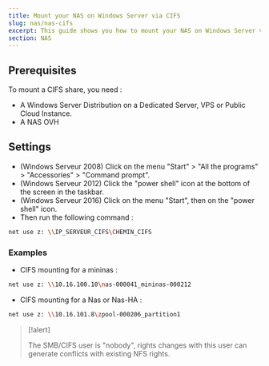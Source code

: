 ```yaml
---
title: Mount your NAS on Windows Server via CIFS
slug: nas/nas-cifs
excerpt: This guide shows you how to mount your NAS on Windows Server via CIFS.
section: NAS
---
```



## Prerequisites
To mount a CIFS share, you need :

- A Windows Server Distribution on a Dedicated Server, VPS or Public Cloud Instance.
- A NAS OVH


## Settings
- (Windows Serveur 2008) Click on the menu "Start" > "All the programs" > "Accessories" > "Command prompt".
- (Windows Serveur 2012) Click the "power shell" icon at the bottom of the screen in the taskbar.
- (Windows Serveur 2016) Click on the menu "Start", then on the "power shell" icon.
- Then run the following command :


```bash
net use z: \\IP_SERVEUR_CIFS\CHEMIN_CIFS
```


### Examples
- CIFS mounting for a mininas :


```bash
net use z: \\10.16.100.10\nas-000041_mininas-000212
```

- CIFS mounting for a Nas or Nas-HA :


```bash
net use z: \\10.16.101.8\zpool-000206_partition1
```



> [!alert]
>
> The SMB/CIFS user is "nobody", rights changes with this user can generate conflicts with existing NFS rights.
> 